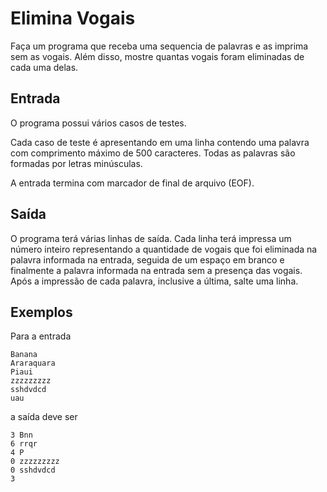 # Elimina Vogais

Faça um programa que receba uma sequencia de palavras e as imprima sem as
vogais. Além disso, mostre quantas vogais foram eliminadas de cada uma 
delas.

## Entrada

O programa possui vários casos de testes.

Cada caso de teste é apresentando em uma linha contendo uma palavra com 
comprimento máximo de 500 caracteres. Todas as palavras são formadas por 
letras minúsculas.

A entrada termina com marcador de final de arquivo (EOF).

## Saída

O programa terá várias linhas de saída. Cada linha terá impressa um número
inteiro representando a quantidade de vogais que foi eliminada na palavra 
informada na entrada, seguida de um espaço em branco e finalmente a palavra
informada na entrada sem a presença das vogais. Após a impressão de cada 
palavra, inclusive a última, salte uma linha.

## Exemplos

Para a entrada

    Banana
    Araraquara
    Piaui
    zzzzzzzzz
    sshdvdcd
    uau

a saída deve ser

    3 Bnn
    6 rrqr
    4 P
    0 zzzzzzzzz
    0 sshdvdcd
    3 